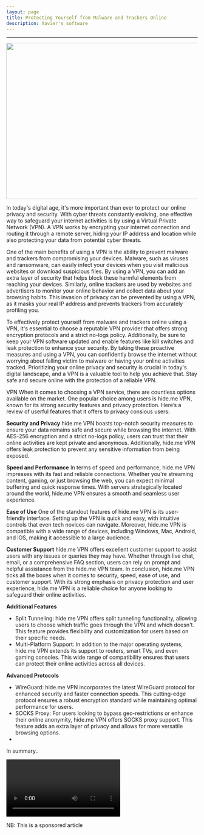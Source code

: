 ```yaml
---
layout: page
title: Protecting Yourself from Malware and Trackers Online
description: Xavier's software
---
```


---
<p align="center">
<img width="640" height="410" src="https://i.sstatic.net/BOyGEfGz.webp">
</p>


In today's digital age,  it's more important than ever to protect our online privacy and security. With cyber threats constantly evolving, one effective way to safeguard your internet activities is by using a Virtual Private Network (VPN). A VPN works by encrypting your internet connection and routing it through a remote server, hiding your IP address and location while also protecting your data from potential cyber threats. 

One of the main benefits of using a VPN is the ability to prevent malware and trackers from compromising your devices. Malware, such as viruses and ransomware, can easily infect your devices when you visit malicious websites or download suspicious files. By using a VPN, you can add an extra layer of security that helps block these harmful elements from reaching your devices. Similarly, online trackers are used by websites and advertisers to monitor your online behavior and collect data about your browsing habits. This invasion of privacy can be prevented by using a VPN, as it masks your real IP address and prevents trackers from accurately profiling you.

To effectively protect yourself from malware and trackers online using a VPN, it's essential to choose a reputable VPN provider that offers strong encryption protocols and a strict no-logs policy. Additionally, be sure to keep your VPN software updated and enable features like kill switches and leak protection to enhance your security. By taking these proactive measures and using a VPN, you can confidently browse the internet without worrying about falling victim to malware or having your online activities tracked. Prioritizing your online privacy and security is crucial in today's digital landscape, and a VPN is a valuable tool to help you achieve that. Stay safe and secure online with the protection of a reliable VPN.

VPN When it comes to choosing a VPN service, there are countless options available on the market. One popular choice among users is hide.me VPN, known for its strong security features and privacy protection. Here’s a review of userful features that it offers to privacy consious users:

 **Security and Privacy** hide.me VPN boasts top-notch security measures to ensure your data remains safe and secure while browsing the internet. With AES-256 encryption and a strict no-logs policy, users can trust that their online activities are kept private and anonymous. Additionally, hide.me VPN offers leak protection to prevent any sensitive information from being exposed. 

**Speed and Performance** In terms of speed and performance, hide.me VPN impresses with its fast and reliable connections. Whether you're streaming content, gaming, or just browsing the web, you can expect minimal buffering and quick response times. With servers strategically located around the world, hide.me VPN ensures a smooth and seamless user experience. 

**Ease of Use** One of the standout features of hide.me VPN is its user-friendly interface. Setting up the VPN is quick and easy, with intuitive controls that even tech novices can navigate. Moreover, hide.me VPN is compatible with a wide range of devices, including Windows, Mac, Android, and iOS, making it accessible to a large audience. 

**Customer Support** hide.me VPN offers excellent customer support to assist users with any issues or queries they may have. Whether through live chat, email, or a comprehensive FAQ section, users can rely on prompt and helpful assistance from the hide.me VPN team. In conclusion, hide.me VPN ticks all the boxes when it comes to security, speed, ease of use, and customer support. With its strong emphasis on privacy protection and user experience, hide.me VPN is a reliable choice for anyone looking to safeguard their online activities.

**Additional Features**
- Split Tunneling: hide.me VPN offers split tunneling functionality, allowing users to choose which traffic goes through the VPN and which doesn't. This feature provides flexibility and customization for users based on their specific needs.
- Multi-Platform Support: In addition to the major operating systems, hide.me VPN extends its support to routers, smart TVs, and even gaming consoles. This wide range of compatibility ensures that users can protect their online activities across all devices.
  
**Advanced Protocols**
- WireGuard: hide.me VPN incorporates the latest WireGuard protocol for enhanced security and faster connection speeds. This cutting-edge protocol ensures a robust encryption standard while maintaining optimal performance for users.
- SOCKS Proxy: For users looking to bypass geo-restrictions or enhance their online anonymity, hide.me VPN offers SOCKS proxy support. This feature adds an extra layer of privacy and allows for more versatile browsing options.
- 

In summary..

![](https://github.com/fakerat/fakerat.github.io/tree/master/hideme_VPN_video_meme.mp4)

NB: This is a sponsored article 





